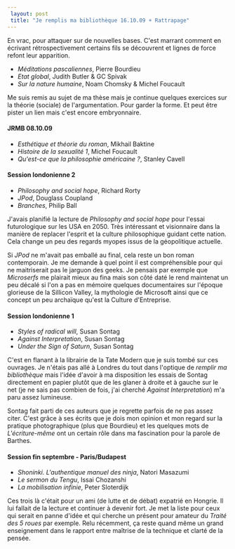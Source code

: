 ```yaml
---
 layout: post
 title: "Je remplis ma bibliothèque 16.10.09 + Rattrapage"
---
```


En vrac, pour attaquer sur de nouvelles bases. C'est marrant comment en écrivant rétrospectivement certains fils se découvrent et lignes de force refont leur apparition.


- <em>Méditations pascaliennes</em>, Pierre Bourdieu
- <em>Etat global</em>, Judith Butler & GC Spivak
- <em>Sur la nature humaine</em>, Noam Chomsky & Michel Foucault

Me suis remis au sujet de ma thèse mais je continue quelques exercices sur la théorie (sociale) de l'argumentation. Pour garder la forme. Et peut être pister un lien mais c'est encore embryonnaire.

#### JRMB 08.10.09

- <em>Esthétique et théorie du roman</em>, Mikhail Baktine
- <em>Histoire de la sexualité 1</em>, Michel Foucault
- <em>Qu'est-ce que la philosophie américaine ?</em>, Stanley Cavell

#### Session londonienne 2

- <em>Philosophy and social hope</em>, Richard Rorty
- <em>JPod</em>, Douglass Coupland
- <em>Branches</em>, Philip Ball

J'avais planifié la lecture de <em>Philosophy and social hope</em> pour l'essai futurologique sur les USA en 2050. Très intéressant et visionnaire dans la manière de replacer l'esprit et la culture philosophique guidant cette nation. Cela change un peu des regards myopes issus de la géopolitique actuelle.

Si <em>JPod</em> ne m'avait pas emballé au final, cela reste un bon roman contemporain. Je me demande à quel point il est compréhensible pour qui ne maitriserait pas le jarguon des geeks. Je pensais par exemple que <em>Microserfs</em> me plairait mieux au fina mais son côté daté le rend maintenat un peu décalé si l'on a pas en mémoire quelques documentaires sur l'époque glorieuse de la Sillicon Valley, la mythologie de Microsoft ainsi que ce concept un peu archaïque qu'est la Culture d'Entreprise.

#### Session londonienne 1

- <em>Styles of radical will</em>, Susan Sontag
- <em>Against Interpretation</em>, Susan Sontag
- <em>Under the Sign of Saturn</em>, Susan Sontag

C'est en flanant à la librairie de la Tate Modern que je suis tombé sur ces ouvrages. Je n'étais pas allé à Londres du tout dans l'optique de <em>remplir ma bibliothèque</em> mais l'idée d'avoir à ma disposition les essais de Sontag directement en papier plutôt que de les glaner à droite et à gauche sur le net (je ne sais pas combien de fois, j'ai cherché <em>Against Interpretation</em>) m'a paru assez lumineuse.

Sontag fait parti de ces auteurs que je regrette parfois de ne pas assez citer. C'est grâce à ses écrits que je dois mon opinion et mon regard sur la pratique photographique (plus que Bourdieu) et les quelques mots de <em>L'écriture-même</em> ont un certain rôle dans ma fascination pour la parole de Barthes.

#### Session fin septembre - Paris/Budapest

- <em>Shoninki. L'authentique manuel des ninja</em>, Natori Masazumi
- <em>Le sermon du Tengu</em>, Issai Chozanshi
- <em>La mobilisation infinie</em>, Peter Sloterdijk


Ces trois là c'était pour un ami (de lutte et de débat) expatrié en Hongrie. Il lui fallait de la lecture et continuer à devenir fort. Je met la liste pour ceux qui serait en panne d'idée et qui cherche un présent pour amateur du <em>Traité des 5 roues</em> par exemple. Relu récemment, ça reste quand même un grand enseignement dans le rapport entre maîtrise de la technique et clarté de la pensée.
